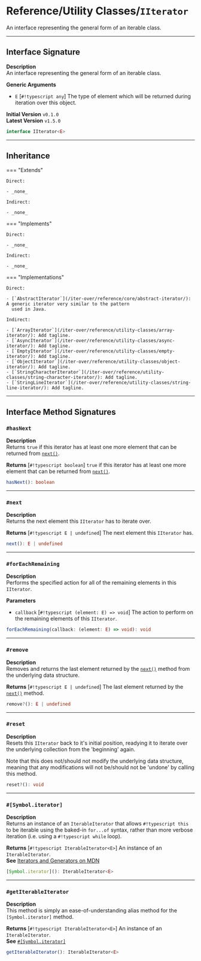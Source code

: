 # Reference/Utility Classes/`IIterator`

An interface representing the general form of an iterable class.

---

## Interface Signature

**Description** <br />
An interface representing the general form of an iterable class.

**Generic Arguments** <br />
- `E` [`#!typescript any`] The type of element which will be returned during iteration over this object.

**Initial Version** `v0.1.0` <br />
**Latest Version** `v1.5.0`

```typescript
interface IIterator<E>
```

---

## Inheritance

=== "Extends"

    Direct:

    - _none_

    Indirect:

    - _none_

=== "Implements"

    Direct:

    - _none_

    Indirect:

    - _none_

=== "Implementations"

    Direct:

    - [`AbstractIterator`](/iter-over/reference/core/abstract-iterator/): A generic iterator very similar to the pattern
      used in Java.

    Indirect:

    - [`ArrayIterator`](/iter-over/reference/utility-classes/array-iterator/): Add tagline.
    - [`AsyncIterator`](/iter-over/reference/utility-classes/async-iterator/): Add tagline.
    - [`EmptyIterator`](/iter-over/reference/utility-classes/empty-iterator/): Add tagline.
    - [`ObjectIterator`](/iter-over/reference/utility-classes/object-iterator/): Add tagline.
    - [`StringCharacterIterator`](/iter-over/reference/utility-classes/string-character-iterator/): Add tagline.
    - [`StringLineIterator`](/iter-over/reference/utility-classes/string-line-iterator/): Add tagline.

---

## Interface Method Signatures

### `#hasNext`

**Description** <br />
Returns `true` if this iterator has at least one more element that can be returned from [`next()`](#next).

**Returns** [`#!typescript boolean`] `true` if this iterator has at least one more element that can be returned from
[`next()`](#next).

```typescript
hasNext(): boolean
```

---

### `#next`

**Description** <br />
Returns the next element this `IIterator` has to iterate over.

**Returns** [`#!typescript E | undefined`] The next element this `IIterator` has.

```typescript
next(): E | undefined
```

---

### `#forEachRemaining`

**Description** <br />
Performs the specified action for all of the remaining elements in this `IIterator`.

**Parameters** <br />
- `callback` [`#!typescript (element: E) => void`] The action to perform on the remaining elements of this
  `IIterator`.

```typescript
forEachRemaining(callback: (element: E) => void): void
```

---

### `#remove`

**Description** <br />
Removes and returns the last element returned by the [`next()`](#next) method from the underlying data structure.

**Returns** [`#!typescript E | undefined`] The last element returned by the [`next()`](#next) method.

```typescript
remove?(): E | undefined
```

---

### `#reset`

**Description** <br />
Resets this `IIterator` back to it's initial position, readying it to iterate over the underlying collection from the
'beginning' again.

Note that this does not/should not modify the underlying data structure, meaning that any modifications will not
be/should not be 'undone' by calling this method.

```typescript
reset?(): void
```

---

### `#[Symbol.iterator]`

**Description** <br />
Returns an instance of an `IterableIterator` that allows `#!typescript this` to be iterable using the baked-in
`for...of` syntax, rather than more verbose iteration (i.e. using a `#!typescript while` loop).

**Returns** [`#!typescript IterableIterator<E>`] An instance of an `IterableIterator`. <br />
**See** [Iterators and Generators on MDN][mdniterators]

[mdniterators]: https://developer.mozilla.org/en-US/docs/Web/JavaScript/Guide/Iterators_and_Generators#iterators

```typescript
[Symbol.iterator](): IterableIterator<E>
```

---

### `#getIterableIterator`

**Description** <br />
This method is simply an ease-of-understanding alias method for the `[Symbol.iterator]` method.

**Returns** [`#!typescript IterableIterator<E>`] An instance of an `IterableIterator`. <br />
**See** [`#[Symbol.iterator]`](#symboliterator)

```typescript
getIterableIterator(): IterableIterator<E>
```

